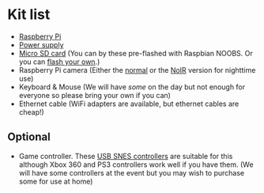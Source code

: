# Kit list

* [Raspberry Pi](http://www.amazon.co.uk/Raspberry-Pi-Model-Desktop-Linux/dp/B00T2U7R7I/ref=sr_1_1?ie=UTF8&qid=1431163656&sr=8-1&keywords=raspberry+pi+2)
* [Power supply](http://www.amazon.co.uk/Raspberry-Pi-Micro-Power-Supply/dp/B00LSEQMO0/ref=sr_1_4?ie=UTF8&qid=1431163686&sr=8-4&keywords=raspberry+pi+power+supply)
* [Micro SD card](http://www.amazon.co.uk/NOOBS-card-Raspberry-Pi-Model/dp/B00LMF3QSU/ref=sr_1_1?ie=UTF8&qid=1431163730&sr=8-1&keywords=raspberry+pi+sd+card) (You can by these pre-flashed with Raspbian NOOBS. Or you can [flash your own](https://www.raspberrypi.org/documentation/installation/installing-images/).)
* Raspberry Pi camera (Either the [normal](http://www.amazon.co.uk/Raspberry-Pi-100003-Camera-Module/dp/B00E1GGE40/ref=sr_1_1?ie=UTF8&qid=1431164623&sr=8-1&keywords=raspberry+pi+camera) or the [NoIR](http://www.amazon.co.uk/Raspberry-Pi-NoIR-Camera-Module/dp/B00G9AZ79O/ref=sr_1_2?ie=UTF8&qid=1431164623&sr=8-2&keywords=raspberry+pi+camera) version for nighttime use)
* Keyboard & Mouse (We will have _some_ on the day but not enough for everyone so please bring your own if you can)
* Ethernet cable (WiFi adapters are available, but ethernet cables are cheap!)

## Optional
* Game controller. These [USB SNES controllers](http://www.amazon.co.uk/Super-Nintendo-SNES-Controller-Gamepad/dp/B00DG9KGHO/ref=sr_1_1?ie=UTF8&qid=1433843557&sr=8-1&keywords=SNES+Retro+USB+Super+Nintendo+Controller) are suitable for this although Xbox 360 and PS3 controllers work well if you have them.
  (We will have some controllers at the event but you may wish to purchase some for use at home)
